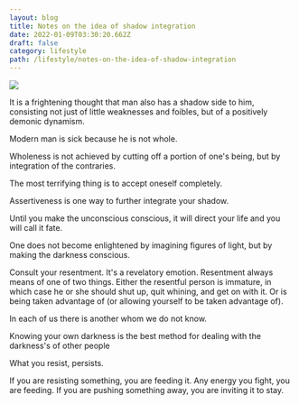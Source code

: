 ```yaml
---
layout: blog
title: Notes on the idea of shadow integration
date: 2022-01-09T03:30:20.662Z
draft: false
category: lifestyle
path: /lifestyle/notes-on-the-idea-of-shadow-integration
---
```





![](/img/persona-conciousness-shadow.png)

It is a frightening thought that man also has a shadow side to him, consisting not just of little weaknesses and foibles, but of a positively demonic dynamism.

Modern man is sick because he is not whole.

Wholeness is not achieved by cutting off a portion of one's being, but by integration of the contraries.

The most terrifying thing is to accept oneself completely.

Assertiveness is one way to further integrate your shadow.

Until you make the unconscious conscious, it will direct your life and you will call it fate.

One does not become enlightened by imagining figures of light, but by making the darkness conscious.

Consult your resentment. It's a revelatory emotion. Resentment always means of one of two things. Either the resentful person is immature, in which case he or she should shut up, quit whining, and get on with it. Or is being taken advantage of (or allowing yourself to be taken advantage of).

In each of us there is another whom we do not know.

Knowing your own darkness is the best method for dealing with the darkness's of other people

What you resist, persists.

If you are resisting something, you are feeding it. Any energy you fight, you are feeding. If you are pushing something away, you are inviting it to stay.